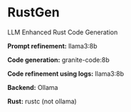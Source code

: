 # RustGen

LLM Enhanced Rust Code Generation

**Prompt refinement:** llama3:8b

**Code generation:** granite-code:8b

**Code refinement using logs:** llama3:8b

**Backend:** Ollama

**Rust:** rustc (not ollama)
